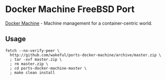 # Docker Machine FreeBSD Port

[Docker Machine](https://docs.docker.com/machine/) - Machine management for a container-centric world.

## Usage
```
fetch --no-verify-peer \
  http://github.com/wakeful/ports-docker-machine/archive/master.zip \
  ; tar -xvf master.zip \
  ; rm master.zip \
  ; cd ports-docker-machine-master \
  ; make clean install
```
